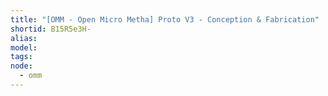 ```yaml
---
title: "[OMM - Open Micro Metha] Proto V3 - Conception & Fabrication"
shortid: B15R5e3H-
alias:
model:
tags:
node: 
  - omm
---
```

